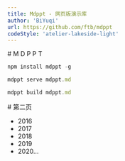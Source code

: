 ```yaml
---
title: Mdppt - 网页版演示库
author: 'BiYuqi'
url: https://github.com/ftb/mdppt
codeStyle: 'atelier-lakeside-light'
---
```

<slide class="dark puple" image="test__url" :class="child">
# M D P P T

```js
npm install mdppt -g

mdppt serve mdppt.md

mdppt build mdppt.md
```
</slide>

<slide>
# 第二页

- 2016
- 2017
- 2018
- 2019
- 2020...
</slide>
